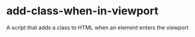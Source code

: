 add-class-when-in-viewport
==========================

A script that adds a class to HTML when an element enters the viewport
